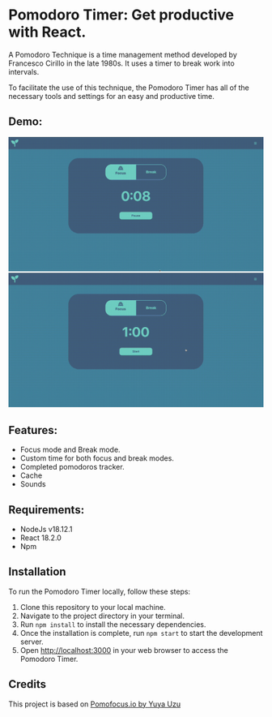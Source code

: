 # Pomodoro Timer: Get productive with React.

A Pomodoro Technique is a time management method developed by Francesco Cirillo in the late 1980s. It uses a timer to break work into intervals.

To facilitate the use of this technique, the Pomodoro Timer has all of the necessary tools and settings for an easy and productive time.

## Demo:
![Demo2](/media/pomodoro2.gif)
![Demo1](/media/pomodoro1.gif)


## Features:
- Focus mode and Break mode.
- Custom time for both focus and break modes.
- Completed pomodoros tracker.
- Cache
- Sounds

## Requirements:
- NodeJs v18.12.1
- React 18.2.0
- Npm

## Installation

To run the Pomodoro Timer locally, follow these steps:

1. Clone this repository to your local machine.
2. Navigate to the project directory in your terminal.
3. Run `npm install` to install the necessary dependencies.
4. Once the installation is complete, run `npm start` to start the development server.
5. Open [http://localhost:3000](http://localhost:3000) in your web browser to access the Pomodoro Timer.


## Credits

This project is based on [Pomofocus.io by Yuya Uzu ](https://pomofocus.io/)
